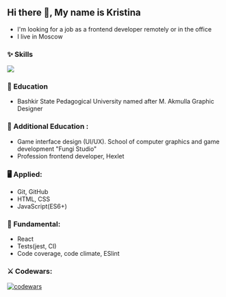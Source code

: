 ## Hi there 👋, My name is Kristina

*   I'm looking for a job as a frontend developer remotely or in the office
*   I live in Moscow

### ✨ Skills 
<p>
  <a href="https://skillicons.dev">
    <img src="https://skillicons.dev/icons?i=js,html,css,github,figma,ai" />
  </a>
</p>

### 📝 Education
- Bashkir State Pedagogical University named after M. Akmulla
Graphic Designer
 
### 📝 Additional Education :
- Game interface design (UI/UX). School of computer graphics and game development "Fungi Studio"
- Profession frontend developer, Hexlet

### 🖥 Applied:

* Git, GitHub
* HTML, CSS
* JavaScript(ES6+)

### 🏫 Fundamental:

* React
* Tests(jest, CI)
* Code coverage, code climate, ESlint

### ⚔ Codewars:

[![codewars](https://www.codewars.com/users/KristinaDegtereva/badges/large)](https://www.codewars.com/users/KristinaDegtereva/badges/large)